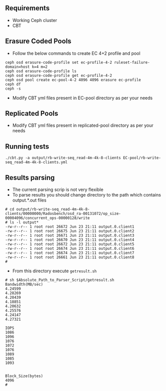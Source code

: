 ## Requirements
- Working Ceph cluster
- CBT

## Erasure Coded Pools
- Follow the below commands to create EC 4+2 profile and pool
```
ceph osd erasure-code-profile set ec-profile-4-2 ruleset-failure-domain=host k=4 m=2
ceph osd erasure-code-profile ls
ceph osd erasure-code-profile get ec-profile-4-2
ceph osd pool create ec-pool-4-2 4096 4096 erasure ec-profile
ceph df
ceph -s
```
- Modify CBT yml files present in EC-pool directory as per your needs

## Replicated Pools
- Modify CBT yml files present in replicated-pool directory as per your needs

## Running tests
```
./cbt.py -a output/rb-write-seq_read-4m-4k-8-clients EC-pool/rb-write-seq_read-4m-4k-8-clients.yml
```

## Results parsing
- The current parsing scrip is not very flexible
- To parse results you should change directory to the path which contains output.*.out files
```
# cd output/rb-write-seq_read-4m-4k-8-clients/00000000/Radosbench/osd_ra-00131072/op_size-00004096/concurrent_ops-00000128/write
# ls -l output*
-rw-r--r-- 1 root root 26672 Jun 23 21:11 output.0.client1
-rw-r--r-- 1 root root 26675 Jun 23 21:11 output.0.client2
-rw-r--r-- 1 root root 26671 Jun 23 21:11 output.0.client3
-rw-r--r-- 1 root root 26670 Jun 23 21:11 output.0.client4
-rw-r--r-- 1 root root 26672 Jun 23 21:11 output.0.client5
-rw-r--r-- 1 root root 26674 Jun 23 21:11 output.0.client6
-rw-r--r-- 1 root root 26674 Jun 23 21:11 output.0.client7
-rw-r--r-- 1 root root 26661 Jun 23 21:11 output.0.client8
#
```
- From this directory execute ``getresult.sh``
```
# sh $Absolute_Path_to_Parser_Script/getresult.sh
Bandwidth(MB/sec)
4.24599
4.28269
4.20439
4.18851
4.20632
4.25576
4.24147
4.27321

IOPS
1086
1096
1076
1072
1076
1089
1085
1093


Block_Size(bytes)
4096
#
```

